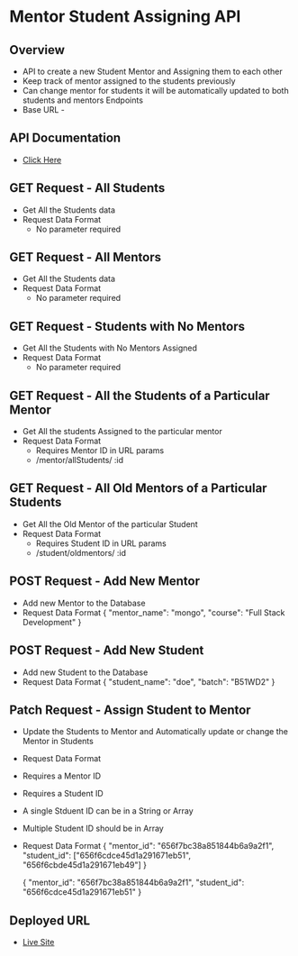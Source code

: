 # Mentor Student Assigning API
## Overview
- API to create a new Student Mentor and Assigning them to each other
- Keep track of mentor assigned to the students previously
- Can change mentor for students it will be automatically updated to both students and mentors
Endpoints
- Base URL -

## API Documentation
 - [Click Here](https://documenter.getpostman.com/view/31335509/2s9YeN1818)

## GET Request - All Students
 - Get All the Students data
 - Request Data Format
     - No parameter required

## GET Request - All Mentors
 - Get All the Students data
 - Request Data Format
     - No parameter required

## GET Request - Students with No Mentors
 - Get All the Students with No Mentors Assigned
 - Request Data Format
     - No parameter required

## GET Request - All the Students of a Particular Mentor
 - Get All the students Assigned to the particular mentor
 - Request Data Format
     - Requires Mentor ID in URL params
     - /mentor/allStudents/ :id

## GET Request - All Old Mentors of a Particular Students
 - Get All the Old Mentor of the particular Student
 - Request Data Format
     - Requires Student ID in URL params
     - /student/oldmentors/ :id

## POST Request - Add New Mentor
 - Add new Mentor to the Database
 - Request Data Format
    {
    "mentor_name": "mongo",
    "course": "Full Stack Development"
    }

## POST Request - Add New Student
 - Add new Student to the Database
 - Request Data Format
    {
    "student_name": "doe",
    "batch": "B51WD2"
    }

## Patch Request - Assign Student to Mentor
 - Update the Students to Mentor and Automatically update or   change the Mentor in Students
 - Request Data Format
 - Requires a Mentor ID
 - Requires a Student ID
 - A single Stduent ID can be in a String or Array
 - Multiple Student ID should be in Array
 - Request Data Format
    {
    "mentor_id": "656f7bc38a851844b6a9a2f1",
    "student_id": ["656f6cdce45d1a291671eb51", "656f6cbde45d1a291671eb49"]
    }

    {
    "mentor_id": "656f7bc38a851844b6a9a2f1",
    "student_id": "656f6cdce45d1a291671eb51"
    }

## Deployed URL
 - [Live Site](https://student-mentor-assign-82x1.onrender.com/)